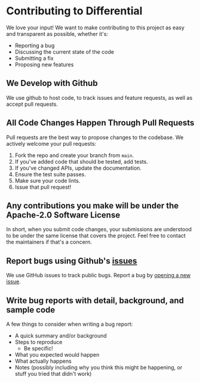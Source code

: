 # Contributing to Differential

We love your input! We want to make contributing to this project as easy and transparent as possible, whether it's:

- Reporting a bug
- Discussing the current state of the code
- Submitting a fix
- Proposing new features

## We Develop with Github

We use github to host code, to track issues and feature requests, as well as accept pull requests.

## All Code Changes Happen Through Pull Requests

Pull requests are the best way to propose changes to the codebase. We actively welcome your pull requests:

1. Fork the repo and create your branch from `main`.
2. If you've added code that should be tested, add tests.
3. If you've changed APIs, update the documentation.
4. Ensure the test suite passes.
5. Make sure your code lints.
6. Issue that pull request!

## Any contributions you make will be under the Apache-2.0 Software License

In short, when you submit code changes, your submissions are understood to be under the same license that covers the project. Feel free to contact the maintainers if that's a concern.

## Report bugs using Github's [issues](https://github.com/differentialhq/differential/issues)

We use GitHub issues to track public bugs. Report a bug by [opening a new issue](https://github.com/differentialhq/differential/issues/new).

## Write bug reports with detail, background, and sample code

A few things to consider when writing a bug report:

- A quick summary and/or background
- Steps to reproduce
  - Be specific!
- What you expected would happen
- What actually happens
- Notes (possibly including why you think this might be happening, or stuff you tried that didn't work)
